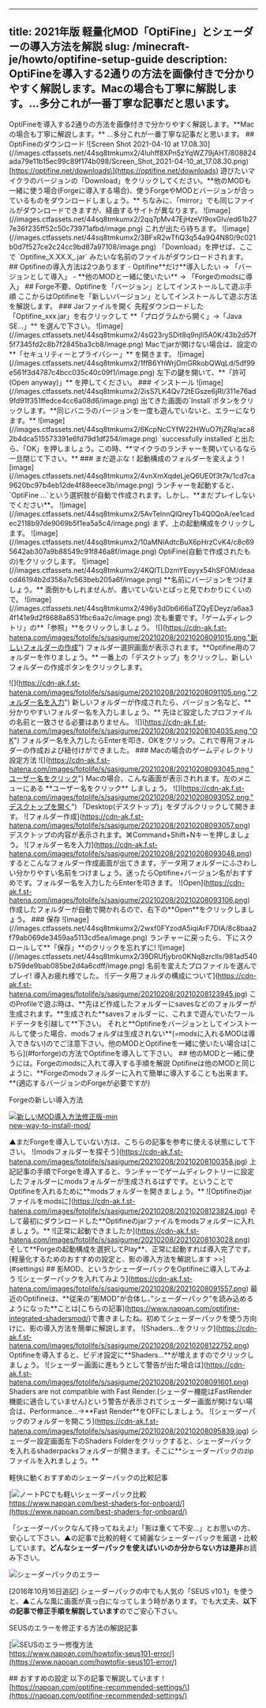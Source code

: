 
---
title: 2021年版 軽量化MOD「OptiFine」とシェーダーの導入方法を解説
slug: /minecraft-je/howto/optifine-setup-guide
description: OptiFineを導入する2通りの方法を画像付きで分かりやすく解説します。Macの場合も丁寧に解説します。...多分これが一番丁寧な記事だと思います。
---

OptiFineを導入する2通りの方法を画像付きで分かりやすく解説します。\*\*Macの場合も丁寧に解説します。\*\* ...多分これが一番丁寧な記事だと思います。 ## OptiFineのダウンロード !\[Screen Shot 2021-04-10 at 17.08.30\](//images.ctfassets.net/44sq8tmkumx2/4luhff8XPn5zYqWZ79jAHT/808824ada79e11b15ec99c89f174b098/Screen\_Shot\_2021-04-10\_at\_17.08.30.png) \[https://optifine.net/downloads\](https://optifine.net/downloads) 遊びたいマイクラのバージョンの「Download」をクリックしてください。\*\*他のMODも一緒に使う場合(Forgeに導入する場合)、使うForgeやMODとバージョンが合っているものをダウンロードしましょう。\*\* ちなみに、「mirror」でも同じファイルがダウンロードできますが、経由するサイトが異なります。 !\[image\](//images.ctfassets.net/44sq8tmkumx2/2qq7pMv47EjHzeVI9oxGlv/ed61b277e36f235ff52c50c73971afbd/image.png) これが出たら待ちます。 !\[image\](//images.ctfassets.net/44sq8tmkumx2/3BFxR2wTfiQ3q54a9Q4N80/9c021b0d7f527ce2c24cc9bd87a97108/image.png) 「Download」を押せば、ここで \`Optifine\_X.XX.X\_.jar\` みたいな名前のファイルがダウンロードされます。 ## Optifineの導入方法は2つあります - Optifine\*\*だけ\*\*導入したい → 「バージョンとして導入」 - \*\*他のMODと一緒に使いたい\*\* → 「Forgeのmodsに導入」 ## Forge不要、Optifineを「バージョン」としてインストールして遊ぶ手順 ここからはOptifineを「新しいバージョン」としてインストールして遊ぶ方法を解説します。 ### Jarファイルを開く 先程ダウンロードした「Optifine\_xxx.jar」を右クリックして \*\*「プログラムから開く」→「Java SE…」\*\* を選んで下さい。 !\[image\](//images.ctfassets.net/44sq8tmkumx2/4sG23rySDit8q9njIl5A0K/43b2d57f5f7345fd2c8b7f2845ba3cb8/image.png) Macでjarが開けない場合は、設定の \*\*「セキュリティーとプライバシー」\*\* を開きます。 !\[image\](//images.ctfassets.net/44sq8tmkumx2/1ffB6YhWrjOmGRkobQWqLd/5df99e561f3d4787c4bcc035c40c09f1/image.png) 左下の鍵を開いて、\*\*「許可(Open anyway)」\*\* を押してください。 ### インストール !\[image\](//images.ctfassets.net/44sq8tmkumx2/2isS7LK4Qv72tEGsze6jRl/311e76ad9fd91f351ffedce4cc6a08d6/image.png) 出てきた画面の\`Install\`ボタンをクリックします。\*\*同じバニラのバージョンを一度も遊んでいないと、エラーになります。\*\* !\[image\](//images.ctfassets.net/44sq8tmkumx2/6KcpNcCYfW22HWuO7fjZRq/aca82b4dca515573391e6fd79d1df254/image.png) \`successfully installed\`と出たら、「OK」を押しましょう。この時、\*\*マイクラのランチャーを開いているなら一旦閉じて下さい。\*\* ### まだ遊ぶな！起動構成のフォルダーを変えよう !\[image\](//images.ctfassets.net/44sq8tmkumx2/4vnXmXqdeLjeQ6UE0f3t7k/1cd7ca9620bc97b4eb12de4f88eece3b/image.png) ランチャーを起動すると、\`OptiFine ...\`という選択肢が自動で作成されます。しかし、\*\*まだプレイしないでください\*\*。 !\[image\](//images.ctfassets.net/44sq8tmkumx2/5AvTelnnQlQreyTb4Q0QoA/ee1cadec2118b97de9069b5f1ea5a5c4/image.png) まず、上の起動構成をクリックします。 !\[image\](//images.ctfassets.net/44sq8tmkumx2/10aMNlAdtcBuX6pHrzCvK4/c8c695642ab307a9b88549c91f846a8f/image.png) OptiFine(自動で作成されたもの)をクリックします。 !\[image\](//images.ctfassets.net/44sq8tmkumx2/4KQITLDzmYEoyyx54hSFOM/deaacd46194b2d358a7c563beb205a6f/image.png) \*\*名前にバージョンをつけましょう。\*\* 面倒かもしれませんが、書いていないとぱっと見でわかりにくいので。 !\[image\](//images.ctfassets.net/44sq8tmkumx2/496y3d0b6i66aTZQyEDeyz/a6aa34f141e9d2f8688a8531fbc6aa2c/image.png) 次も重要です。「ゲームディレクトリ」の**「参照」**をクリックしましょう。 !\[\](https://cdn-ak.f.st-hatena.com/images/fotolife/s/sasigume/20210208/20210208091015.png,"新しいフォルダーの作成") フォルダー選択画面が表示されます。\*\*Optifine用のフォルダーを作りましょう。\*\* 一番上の「デスクトップ」をクリックし、新しいフォルダーの作成ボタンをクリックします。

!\[\](https://cdn-ak.f.st-hatena.com/images/fotolife/s/sasigume/20210208/20210208091105.png,"フォルダー名を入力") 新しいフォルダーが作成されたら、バージョン名など、\*\*分かりやすいフォルダー名を入力しましょう。\*\* 先ほど設定したプロファイルの名前と一致させる必要はありません。 !\[\](https://cdn-ak.f.st-hatena.com/images/fotolife/s/sasigume/20210208/20210208104035.png,"OK") フォルダー名を入力したらEnterを叩き、OKをクリック。これで専用フォルダーの作成および紐付けができました。 ### Macの場合のゲームディレクトリ設定方法 !\[\](https://cdn-ak.f.st-hatena.com/images/fotolife/s/sasigume/20210208/20210208093045.png,"ユーザー名をクリック") Macの場合、こんな画面が表示されれます。左のメニューにある \*\*ユーザー名をクリック\*\* しましょう。 !\[\](https://cdn-ak.f.st-hatena.com/images/fotolife/s/sasigume/20210208/20210208093052.png,"デスクトップを開く") 「Desktop(デスクトップ)」をダブルクリックして開きます。 !\[フォルダー作成\](https://cdn-ak.f.st-hatena.com/images/fotolife/s/sasigume/20210208/20210208093057.png) デスクトップの内容が表示されます。⌘Command+Shift+Nキーを押しましょう。 !\[フォルダー名を入力\](https://cdn-ak.f.st-hatena.com/images/fotolife/s/sasigume/20210208/20210208093048.png) するとこんなフォルダー作成画面が出てきます。データ用フォルダーにふさわしい分かりやすい名前をつけましょう。迷ったらOptifine+バージョン名がおすすめです。フォルダー名を入力したらEnterを叩きます。 !\[Open\](https://cdn-ak.f.st-hatena.com/images/fotolife/s/sasigume/20210208/20210208093106.png) 作成したフォルダーが自動で開かれるので、右下の\*\*Open\*\*をクリックしましょう。 ### 保存 !\[image\](//images.ctfassets.net/44sq8tmkumx2/2wxf0FYzodA5iqiArF7DIA/8c8baa2f79ab069de3459aa5113cd5ea/image.png) ランチャーに戻ったら、下にスクロールして\*\*「保存」\*\*のクリックを忘れずに! !\[image\](//images.ctfassets.net/44sq8tmkumx2/39DRUfjybro0KNq8zrclls/981ad540b759de9bab085be2d4a6cdff/image.png) 名前を変えたプロファイルを選んでプレイ! 導入お疲れ様でした。 !\[データ用フォルダの構成について\](https://cdn-ak.f.st-hatena.com/images/fotolife/s/sasigume/20210208/20210208123945.jpg) このProfileで遊ぶ時は、\*\*先ほど作成したフォルダーにsavesなどのフォルダーが生成されます。\*\*生成された\*\*savesフォルダーに、これまで遊んでいたワールドデータを引越して\*\*下さい。 それと\*\*Optifineをバージョンとしてインストールして使った場合、modsフォルダは生成されない\*\*(=modsに入れるMODは導入できない)のでご注意下さい。他のMODとOptifineを一緒に使いたい場合は\[こちら\](#forforge)の方法でOptifineを導入して下さい。 ## 他のMODと一緒に使うには。Forgeのmodsに入れて導入する手順を解説 Optifineは他のMODと同じように、\*\*Forgeのmodsフォルダーに入れて簡単に導入することも出来ます。\*\*(適応するバージョンのForgeが必要ですが)

Forgeの新しい導入方法

[![新しいMOD導入方法修正版-min](https://www.napoan.com/wp-content/uploads/2015/11/38939376d8c8d788166244cd9b86945f-1.png)  
new-way-to-install-mod/](/new-way-to-install-mod/ "[Minecraft]これで絶対導入できる! 修正版新しいMODの導入方法- Forgeやフォルダの設定等を分かりやすく解説")

▲まだForgeを導入していない方は、こちらの記事を参考に使える状態にして下さい。 !\[modsフォルダーを探そう\](https://cdn-ak.f.st-hatena.com/images/fotolife/s/sasigume/20210208/20210208100358.jpg) 上記記事の手順でForgeを導入すると、ランチャーでゲームディレクトリーに設定したフォルダーにmodsフォルダーが生成されるはずです。ということでOptifineを入れるために\*\*modsフォルダーを開きましょう。\*\* !\[Optifineのjarファイルをmodsに\](https://cdn-ak.f.st-hatena.com/images/fotolife/s/sasigume/20210208/20210208123824.jpg) そして最初にダウンロードした\*\*Optifineのjarファイルをmodsフォルダーに入れましょう。\*\* !\[正常に起動できましたか\](https://cdn-ak.f.st-hatena.com/images/fotolife/s/sasigume/20210208/20210208103028.png) そして\*\*Forgeの起動構成を選択してPlay\*\*、正常に起動すれば導入完了です。 \[軽量化するためのおすすめの設定と、影の導入方法を解説します >>\](#settings) ## 影MOD、というかシェーダーパックをOptifineに導入してみよう !\[シェーダーパックを入れてみよう\](https://cdn-ak.f.st-hatena.com/images/fotolife/s/sasigume/20210208/20210208091557.png) 最近のOptifineは、\*\*従来の”影MOD”が合体し、”シェーダーパック”を読み込めるようになった\*\*ことは\[こちらの記事\](https://www.napoan.com/optifine-integrated-shadersmod/)で書きましたね。初めてシェーダーパックを使う方向けに、影の導入方法を簡単に解説します。 !\[Shaders...をクリック\](https://cdn-ak.f.st-hatena.com/images/fotolife/s/sasigume/20210208/20210208122752.png) Optifineを導入すると、ビデオ設定に\*\*Shaders…\*\*が増えますのでクリックしましょう。 !\[シェーダー画面に進もうとして警告が出た場合は\](https://cdn-ak.f.st-hatena.com/images/fotolife/s/sasigume/20210208/20210208091601.png) Shaders are not compatible with Fast Render.(シェーダー機能はFastRender機能に適合していません)という警告が表示されてシェーダー画面が開けない場合は、Performance…→\*\*Fast Render\*\*をOFFにしましょう。 !\[シェーダーパックのフォルダーを開こう\](https://cdn-ak.f.st-hatena.com/images/fotolife/s/sasigume/20210208/20210208095839.jpg) シェーダー設定画面左下のShaders Folderをクリックすると、シェーダーパックを入れるshaderpacksフォルダーが開きます。そこに\*\*シェーダーパックのzipファイルを入れましょう。\*\*

軽快に動くおすすめのシェーダーパックの比較記事

[![ノートPCでも軽いシェーダーパック比較](https://cdn-ak.f.st-hatena.com/images/fotolife/s/sasigume/20210208/20210208105129.png)  
https://www.napoan.com/best-shaders-for-onboard/](https://www.napoan.com/best-shaders-for-onboard/)

「シェーダーパックなんて持ってねえよ!」「影は重くて不安…」とお思いの方、安心して下さい。▲の記事で比較的軽くて綺麗なシェーダーパックを厳選・比較しています。**どんなシェーダーパックを使えばいいのか分からない方は是非**お読み下さい。

![シェーダーパックのエラー](https://cdn-ak.f.st-hatena.com/images/fotolife/s/sasigume/20210208/20210208110947.png)

\[2016年10月16日追記\] シェーダーパックの中でも人気の「SEUS v10.1」を使うと、▲こんな風に画面が真っ白になってしまう時があります。でも大丈夫、**以下の記事で修正手順を解説しています**のでご安心下さい。

SEUSのエラーを修正する方法の解説記事

[![SEUSのエラー修復方法](https://cdn-ak.f.st-hatena.com/images/fotolife/s/sasigume/20210208/20210208105129.png)  
https://www.napoan.com/howtofix-seus101-error/](https://www.napoan.com/howtofix-seus101-error/)

\## おすすめの設定 以下の記事で解説しています！ \[https://napoan.com/optifine-recommended-settings/\](https://napoan.com/optifine-recommended-settings/)
